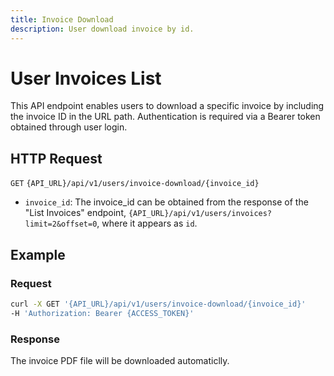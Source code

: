 ```yaml
---
title: Invoice Download
description: User download invoice by id.
---
```


# User Invoices List

This API endpoint enables users to download a specific invoice by including the invoice ID in the URL path. 
Authentication is required via a Bearer token obtained through user login.

## HTTP Request

`GET` `{API_URL}/api/v1/users/invoice-download/{invoice_id}`
  - `invoice_id`: The invoice_id can be obtained from the response of the "List Invoices" endpoint, `{API_URL}/api/v1/users/invoices?limit=2&offset=0`, where it appears as `id`.

## Example

### Request

```bash
curl -X GET '{API_URL}/api/v1/users/invoice-download/{invoice_id}'
-H 'Authorization: Bearer {ACCESS_TOKEN}'
```

### Response
The invoice PDF file will be downloaded automaticlly.